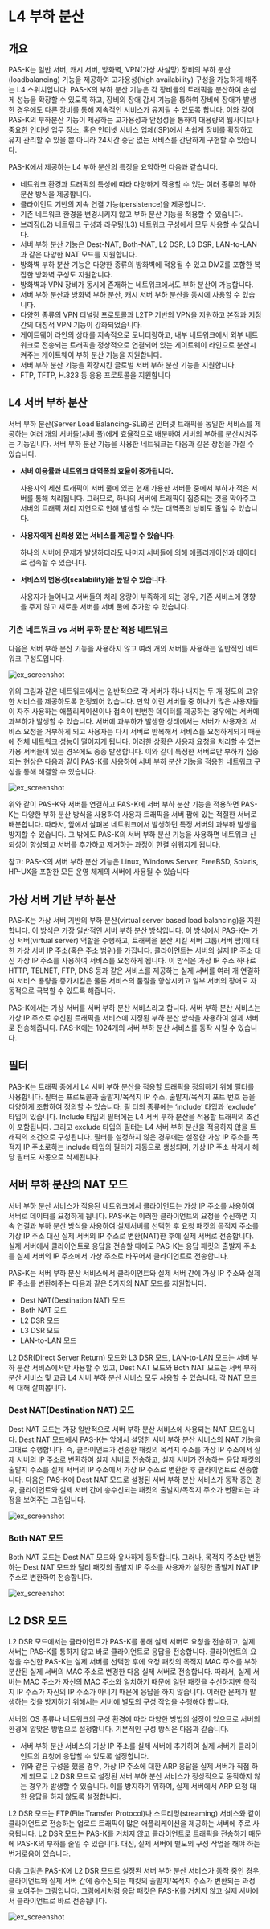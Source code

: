 # L4 부하 분산

## 개요

PAS-K는 일반 서버, 캐시 서버, 방화벽, VPN(가상 사설망) 장비의 부하 분산(loadbalancing) 기능을 제공하여 고가용성(high availability) 구성을 가능하게 해주는 L4 스위치입니다. PAS-K의 부하 분산 기능은 각 장비들의 트래픽을 분산하여 손쉽게 성능을 확장할 수 있도록 하고, 장비의 장애 감시 기능을 통하여 장비에 장애가 발생한 경우에도 다른 장비를 통해 지속적인 서비스가 유지될 수 있도록 합니다. 이와 같이 PAS-K의 부하분산 기능이 제공하는 고가용성과 안정성을 통하여 대용량의 웹사이트나 중요한 인터넷 업무 장소, 혹은 인터넷 서비스 업체(ISP)에서 손쉽게 장비를 확장하고 유지 관리할 수 있을 뿐 아니라 24시간 중단 없는 서비스를 간단하게 구현할 수 있습니다.

PAS-K에서 제공하는 L4 부하 분산의 특징을 요약하면 다음과 같습니다.

- 네트워크 환경과 트래픽의 특성에 따라 다양하게 적용할 수 있는 여러 종류의 부하 분산 방식을 제공합니다.
- 클라이언트 기반의 지속 연결 기능(persistence)을 제공합니다.
- 기존 네트워크 환경을 변경시키지 않고 부하 분산 기능을 적용할 수 있습니다.
- 브리징(L2) 네트워크 구성과 라우팅(L3) 네트워크 구성에서 모두 사용할 수 있습니다.
- 서버 부하 분산 기능은 Dest-NAT, Both-NAT, L2 DSR, L3 DSR, LAN-to-LAN과 같은 다양한 NAT 모드를 지원합니다.
- 방화벽 부하 분산 기능은 다양한 종류의 방화벽에 적용될 수 있고 DMZ를 포함한 복잡한 방화벽 구성도 지원합니다.
- 방화벽과 VPN 장비가 동시에 존재하는 네트워크에서도 부하 분산이 가능합니다.
- 서버 부하 분산과 방화벽 부하 분산, 캐시 서버 부하 분산을 동시에 사용할 수 있습니다.
- 다양한 종류의 VPN 터널링 프로토콜과 L2TP 기반의 VPN을 지원하고 본점과 지점 간의 대칭적 VPN 기능이 강화되었습니다.
- 게이트웨이 라인의 상태를 지속적으로 모니터링하고, 내부 네트워크에서 외부 네트워크로 전송되는 트래픽을 정상적으로 연결되어 있는 게이트웨이 라인으로 분산시켜주는 게이트웨이 부하 분산 기능을 지원합니다.
- 서버 부하 분산 기능을 확장시킨 글로벌 서버 부하 분산 기능을 지원합니다.
- FTP, TFTP, H.323 등 응용 프로토콜을 지원합니다

## L4 서버 부하 분산

서버 부하 분산(Server Load Balancing-SLB)은 인터넷 트래픽을 동일한 서비스를 제공하는 여러 개의 서버들(서버 풀)에게 효율적으로 배분하여 서버의 부하를 분산시켜주는 기능입니다. 서버 부하 분산 기능을 사용한 네트워크는 다음과 같은 장점을 가질 수 있습니다.

- **서버 이용률과 네트워크 대역폭의 효율이 증가됩니다.**

  사용자의 세션 트래픽이 서버 풀에 있는 현재 가용한 서버들 중에서 부하가 적은 서버를 통해 처리됩니다. 그러므로, 하나의 서버에 트래픽이 집중되는 것을 막아주고 서버의 트래픽 처리 지연으로 인해 발생할 수 있는 대역폭의 낭비도 줄일 수 있습니다.

- **사용자에게 신뢰성 있는 서비스를 제공할 수 있습니다.**

  하나의 서버에 문제가 발생하더라도 나머지 서버들에 의해 애플리케이션과 데이터로 접속할 수 있습니다.

- **서비스의 범용성(scalability)을 높일 수 있습니다.**

  사용자가 늘어나고 서버들의 처리 용량이 부족하게 되는 경우, 기존 서비스에 영향을 주지 않고 새로운 서버를 서버 풀에 추가할 수 있습니다.

### 기존 네트워크 vs 서버 부하 분산 적용 네트워크

다음은 서버 부하 분산 기능을 사용하지 않고 여러 개의 서버를 사용하는 일반적인 네트워크 구성도입니다.

![ex_screenshot](./img1.png)

위의 그림과 같은 네트워크에서는 일반적으로 각 서버가 하나 내지는 두 개 정도의 고유한 서비스를 제공하도록 한정되어 있습니다. 만약 이런 서버들 중 하나가 많은 사용자들이 자주 사용하는 애플리케이션이나 접속이 빈번한 데이터를 제공하는 경우에는 서버에 과부하가 발생할 수 있습니다. 서버에 과부하가 발생한 상태에서는 서버가 사용자의 서비스 요청을 거부하게 되고 사용자는 다시 서버로 반복해서 서비스를 요청하게되기 때문에 전체 네트워크 성능이 떨어지게 됩니다. 이러한 상황은 사용자 요청을 처리할 수 있는 가용 서버들이 있는 경우에도 종종 발생합니다. 이와 같이 특정한 서버로만 부하가 집중되는 현상은 다음과 같이 PAS-K를 사용하여 서버 부하 분산 기능을 적용한 네트워크 구성을 통해 해결할 수 있습니다.

![ex_screenshot](./img2.png)

위와 같이 PAS-K와 서버를 연결하고 PAS-K에 서버 부하 분산 기능을 적용하면 PAS-K는 다양한 부하 분산 방식을 사용하여 사용자 트래픽을 서버 팜에 있는 적절한 서버로 배분합니다. 따라서, 앞에서 살펴본 네트워크에서 발생하던 특정 서버의 과부하 발생을 방지할 수 있습니다. 그 밖에도 PAS-K의 서버 부하 분산 기능을 사용하면 네트워크 신뢰성이 향상되고 서버를 추가하고 제거하는 과정이 한결 쉬워지게 됩니다.

참고: PAS-K의 서버 부하 분산 기능은 Linux, Windows Server, FreeBSD, Solaris, HP-UX을 포함한 모든 운영 체제의 서버에 사용될 수 있습니다

## 가상 서버 기반 부하 분산

PAS-K는 가상 서버 기반의 부하 분산(virtual server based load balancing)을 지원합니다. 이 방식은 가장 일반적인 서버 부하 분산 방식입니다. 이 방식에서 PAS-K는 가상 서버(virtual server) 역할을 수행하고, 트래픽을
분산 시킬 서버 그룹(서버 팜)에 대한 가상 서버 IP 주소(혹은 주소 범위)를 가집니다. 클라이언트는 서버의 실제 IP 주소 대신 가상 IP 주소를 사용하여 서비스를 요청하게 됩니다. 이 방식은 가상 IP 주소 하나로 HTTP, TELNET, FTP, DNS 등과 같은 서비스를 제공하는 실제 서버를 여러 개 연결하여 서비스 용량을 증가시킴은 물론 서비스의 품질을 향상시키고 일부 서버의 장애도 자동적으로 극복할 수 있도록 해줍니다.

PAS-K에서는 가상 서버를 서버 부하 분산 서비스라고 합니다. 서버 부하 분산 서비스는 가상 IP 주소로 수신된 트래픽을 서비스에 지정된 부하 분산 방식을 사용하여 실제 서버로 전송해줍니다. PAS-K에는 1024개의 서버 부하 분산 서비스를 동작 시킬 수 있습니다.

## 필터

PAS-K는 트래픽 중에서 L4 서버 부하 분산을 적용할 트래픽을 정의하기 위해 필터를 사용합니다. 필터는 프로토콜과 출발지/목적지 IP 주소, 출발지/목적지 포트 번호 등을 다양하게 조합하여 정의할 수 있습니다. 필
터의 종류에는 ‘include’ 타입과 ‘exclude’ 타입이 있습니다. Include 타입의 필터에는 L4 서버 부하 분산을 적용할 트래픽의 조건이 포함됩니다. 그리고 exclude 타입의 필터는 L4 서버 부하 분산을 적용하지 않을 트래픽의 조건으로 구성됩니다. 필터를 설정하지 않은 경우에는 설정한 가상 IP 주소를 목적지 IP 주소로하는 include 타입의 필터가 자동으로 생성되며, 가상 IP 주소 삭제시 해당 필터도 자동으로 삭제됩니다.

## 서버 부하 분산의 NAT 모드

서버 부하 분산 서비스가 적용된 네트워크에서 클라이언트는 가상 IP 주소를 사용하여 서버로 데이터를 요청하게 됩니다. PAS-K는 이러한 클라이언트의 요청을 수신하면 지속 연결과 부하 분산 방식을 사용하여 실제서버를 선택한 후 요청 패킷의 목적지 주소를 가상 IP 주소 대신 실제 서버의 IP 주소로 변환(NAT)한 후에 실제 서버로 전송합니다. 실제 서버에서 클라이언트로 응답을 전송할 때에도 PAS-K는 응답 패킷의 출발지 주소를 실제 서버의 IP 주소에서 가상 주소로 바꾸어서 클라이언트로 전송합니다.

PAS-K는 서버 부하 분산 서비스에서 클라이언트와 실제 서버 간에 가상 IP 주소와 실제 IP 주소를 변환해주는 다음과 같은 5가지의 NAT 모드를 지원합니다.

- Dest NAT(Destination NAT) 모드
- Both NAT 모드
- L2 DSR 모드
- L3 DSR 모드
- LAN-to-LAN 모드

L2 DSR(Direct Server Return) 모드와 L3 DSR 모드, LAN-to-LAN 모드는 서버 부하 분산 서비스에서만 사용할 수 있고, Dest NAT 모드와 Both NAT 모드는 서버 부하 분산 서비스 및 고급 L4 서버 부하 분산 서비스 모두 사용할 수 있습니다. 각 NAT 모드에 대해 살펴봅니다.

### Dest NAT(Destination NAT) 모드

Dest NAT 모드는 가장 일반적으로 서버 부하 분산 서비스에 사용되는 NAT 모드입니다. Dest NAT 모드에서 PAS-K는 앞에서 설명한 서버 부하 분산 서비스의 NAT 기능을 그대로 수행합니다. 즉, 클라이언트가 전송한
패킷의 목적지 주소를 가상 IP 주소에서 실제 서버의 IP 주소로 변환하여 실제 서버로 전송하고, 실제 서버가 전송하는 응답 패킷의 출발지 주소를 실제 서버의 IP 주소에서 가상 IP 주소로 변환한 후 클라이언트로 전송합니다. 다음은 PAS-K에 Dest NAT 모드로 설정된 서버 부하 분산 서비스가 동작 중인 경우, 클라이언트와 실제 서버 간에 송수신되는 패킷의 출발지/목적지 주소가 변환되는 과정을 보여주는 그림입니다.

![ex_screenshot](./destNat.png)

### Both NAT 모드

Both NAT 모드는 Dest NAT 모드와 유사하게 동작합니다. 그러나, 목적지 주소만 변환하는 Dest NAT 모드와 달리 패킷의 출발지 IP 주소를 사용자가 설정한 출발지 NAT IP 주소로 변환하여 전송합니다.

![ex_screenshot](./bothNat.png)

## L2 DSR 모드

L2 DSR 모드에서는 클라이언트가 PAS-K를 통해 실제 서버로 요청을 전송하고, 실제 서버는 PAS-K를 통하지 않고 바로 클라이언트로 응답을 전송합니다. 클라이언트의 요청을 수신한 PAS-K는 실제 서버를 선택한 후에 요청 패킷의 목적지 MAC 주소를 부하 분산된 실제 서버의 MAC 주소로 변경한 다음 실제 서버로 전송합니다. 따라서, 실제 서버는 MAC 주소가 자신의 MAC 주소와 일치하기 때문에 일단 패킷을 수신하지만 목적지 IP 주소가 자신의 IP 주소가 아니기 때문에 응답을 하지 않습니다. 이러한 문제가 발생하는 것을 방지하기 위해서는 서버에 별도의 구성 작업을 수행해야 합니다.

서버의 OS 종류나 네트워크의 구성 환경에 따라 다양한 방법의 설정이 있으므로 서버의 환경에 알맞은 방법으로 설정합니다. 기본적인 구성 방식은 다음과 같습니다.

- 서버 부하 분산 서비스의 가상 IP 주소를 실제 서버에 추가하여 실제 서버가 클라이언트의 요청에 응답할 수 있도록 설정합니다.
- 위와 같은 구성을 했을 경우, 가상 IP 주소에 대한 ARP 응답을 실제 서버가 직접 하게 되므로 L2 DSR 모드로 설정된 서버 부하 분산 서비스가 정상적으로 동작하지 않는 경우가 발생할 수 있습니다. 이를 방지하기 위하여, 실제 서버에서 ARP 요청 대한 응답을 하지 않도록 설정합니다.

L2 DSR 모드는 FTP(File Transfer Protocol)나 스트리밍(streaming) 서비스와 같이 클라이언트로 전송하는 업로드 트래픽이 많은 애플리케이션을 제공하는 서버에 주로 사용됩니다. L2 DSR 모드는 PAS-K를 거치지 않고 클라이언트로 트래픽을 전송하기 때문에 PAS-K의 부하를 줄일 수 있습니다. 대신, 실제 서버에 별도의 구성 작업을 해야 하는 번거로움이 있습니다.

다음 그림은 PAS-K에 L2 DSR 모드로 설정된 서버 부하 분산 서비스가 동작 중인 경우, 클라이언트와 실제 서버 간에 송수신되는 패킷의 출발지/목적지 주소가 변환되는 과정을 보여주는 그림입니다. 그림에서처럼 응답 패킷은 PAS-K를 거치지 않고 실제 서버에서 클라이언트로 바로 전송됩니다.

![ex_screenshot](./dsr.png)
